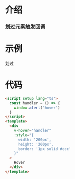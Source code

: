 # 介绍

### 划过元素触发回调

# 示例

<script setup>
const handler = () => {
  window.alert('hover')
}
</script>

<div
  v-hover="handler"
  :style="{
    width: '200px',
    height: '200px',
    border: '1px solid #ccc'
  }"
>
  划过
</div>

# 代码

```html
<script setup lang="ts">
  const handler = () => {
    window.alert('hover')
  }
</script>
<template>
  <div
    v-hover="handler"
    :style="{
      width: '200px',
      height: '200px',
      border: '1px solid #ccc'
    }"
  >
    Hover
  </div>
</template>
```
